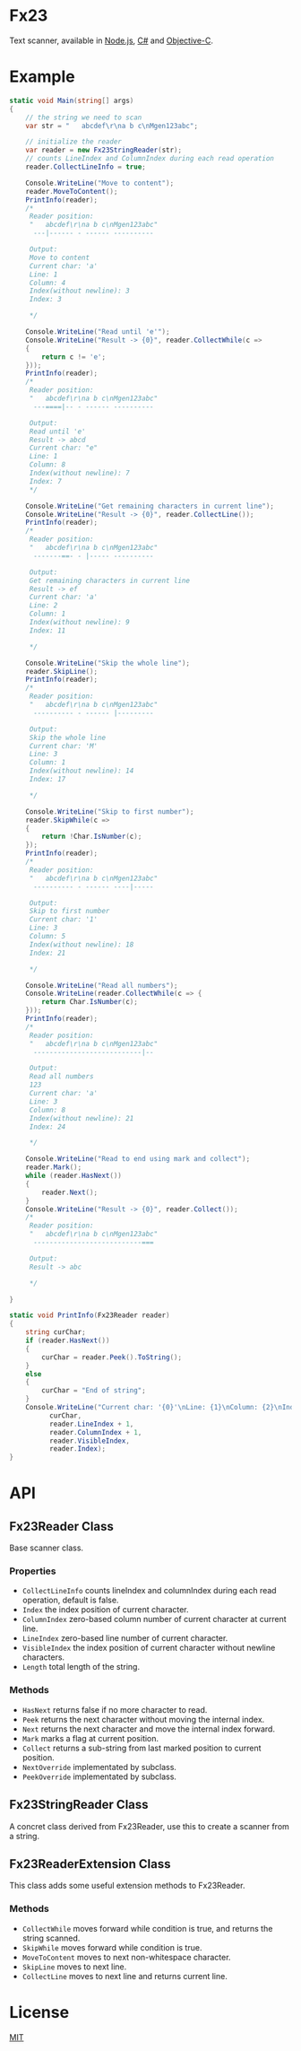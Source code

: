 # Fx23
Text scanner, available in [Node.js](https://github.com/mgenware/fx23-node), [C#](https://github.com/mgenware/fx23-csharp) and [Objective-C](https://github.com/mgenware/fx23-objc).

# Example
```csharp
static void Main(string[] args)
{
    // the string we need to scan
    var str = "   abcdef\r\na b c\nMgen123abc";

    // initialize the reader
    var reader = new Fx23StringReader(str);
    // counts LineIndex and ColumnIndex during each read operation
    reader.CollectLineInfo = true;

    Console.WriteLine("Move to content");
    reader.MoveToContent();
    PrintInfo(reader);
    /*
     Reader position:
     "   abcdef\r\na b c\nMgen123abc"
      ---|------ - ------ ----------

     Output:
     Move to content
     Current char: 'a'
     Line: 1
     Column: 4
     Index(without newline): 3
     Index: 3

     */

    Console.WriteLine("Read until 'e'");
    Console.WriteLine("Result -> {0}", reader.CollectWhile(c =>
    {
        return c != 'e';
    }));
    PrintInfo(reader);
    /*
     Reader position:
     "   abcdef\r\na b c\nMgen123abc"
      ---====|-- - ------ ----------

     Output:
     Read until 'e'
     Result -> abcd
     Current char: "e"
     Line: 1
     Column: 8
     Index(without newline): 7
     Index: 7
     */

    Console.WriteLine("Get remaining characters in current line");
    Console.WriteLine("Result -> {0}", reader.CollectLine());
    PrintInfo(reader);
    /*
     Reader position:
     "   abcdef\r\na b c\nMgen123abc"
      -------==- - |----- ----------

     Output:
     Get remaining characters in current line
     Result -> ef
     Current char: 'a'
     Line: 2
     Column: 1
     Index(without newline): 9
     Index: 11

     */

    Console.WriteLine("Skip the whole line");
    reader.SkipLine();
    PrintInfo(reader);
    /*
     Reader position:
     "   abcdef\r\na b c\nMgen123abc"
      ---------- - ------ |---------

     Output:
     Skip the whole line
     Current char: 'M'
     Line: 3
     Column: 1
     Index(without newline): 14
     Index: 17

     */

    Console.WriteLine("Skip to first number");
    reader.SkipWhile(c =>
    {
        return !Char.IsNumber(c);
    });
    PrintInfo(reader);
    /*
     Reader position:
     "   abcdef\r\na b c\nMgen123abc"
      ---------- - ------ ----|-----

     Output:
     Skip to first number
     Current char: '1'
     Line: 3
     Column: 5
     Index(without newline): 18
     Index: 21

     */

    Console.WriteLine("Read all numbers");
    Console.WriteLine(reader.CollectWhile(c => {
        return Char.IsNumber(c);
    }));
    PrintInfo(reader);
    /*
     Reader position:
     "   abcdef\r\na b c\nMgen123abc"
      ---------------------------|--

     Output:
     Read all numbers
     123
     Current char: 'a'
     Line: 3
     Column: 8
     Index(without newline): 21
     Index: 24

     */

    Console.WriteLine("Read to end using mark and collect");
    reader.Mark();
    while (reader.HasNext())
    {
        reader.Next();
    }
    Console.WriteLine("Result -> {0}", reader.Collect());
    /*
     Reader position:
     "   abcdef\r\na b c\nMgen123abc"
      ---------------------------===

     Output:
     Result -> abc

     */

}

static void PrintInfo(Fx23Reader reader)
{
    string curChar;
    if (reader.HasNext())
    {
        curChar = reader.Peek().ToString();
    }
    else
    {
        curChar = "End of string";
    }
    Console.WriteLine("Current char: '{0}'\nLine: {1}\nColumn: {2}\nIndex(without newline): {3}\nIndex: {4}\n",
          curChar,
          reader.LineIndex + 1,
          reader.ColumnIndex + 1,
          reader.VisibleIndex,
          reader.Index);
}

```

# API
## Fx23Reader Class
Base scanner class.
### Properties
* `CollectLineInfo` counts lineIndex and columnIndex during each read operation, default is false.
* `Index` the index position of current character.
* `ColumnIndex` zero-based column number of current character at current line.
* `LineIndex` zero-based line number of current character.
* `VisibleIndex` the index position of current character without newline characters.
* `Length` total length of the string.

### Methods
* `HasNext` returns false if no more character to read.
* `Peek` returns the next character without moving the internal index.
* `Next` returns the next character and move the internal index forward.
* `Mark` marks a flag at current position.
* `Collect` returns a sub-string from last marked position to current position.
* `NextOverride` implementated by subclass.
* `PeekOverride` implementated by subclass.

## Fx23StringReader Class
A concret class derived from Fx23Reader, use this to create a scanner from a string.

## Fx23ReaderExtension Class
This class adds some useful extension methods to Fx23Reader.
### Methods
* `CollectWhile` moves forward while condition is true, and returns the string scanned.
* `SkipWhile` moves forward while condition is true.
* `MoveToContent` moves to next non-whitespace character.
* `SkipLine` moves to next line.
* `CollectLine` moves to next line and returns current line.


# License
[MIT](LICENSE)
